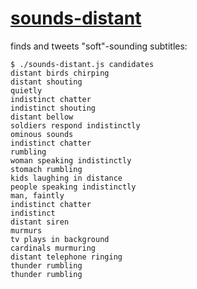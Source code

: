 # [sounds-distant](https://twitter.com/sounds_distant)

finds and tweets "soft"-sounding subtitles:

```
$ ./sounds-distant.js candidates
distant birds chirping
distant shouting
quietly
indistinct chatter
indistinct shouting
distant bellow
soldiers respond indistinctly
ominous sounds
indistinct chatter
rumbling
woman speaking indistinctly
stomach rumbling
kids laughing in distance
people speaking indistinctly
man, faintly
indistinct chatter
indistinct
distant siren
murmurs
tv plays in background
cardinals murmuring
distant telephone ringing
thunder rumbling
thunder rumbling
```

